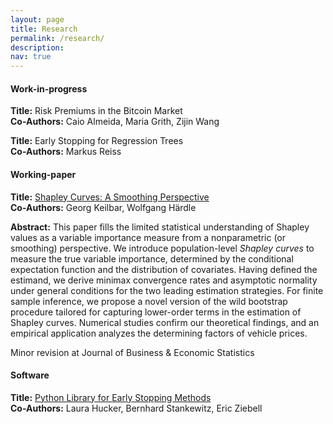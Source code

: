 ```yaml
---
layout: page
title: Research
permalink: /research/
description: 
nav: true
---
```


#### **Work-in-progress**

**Title:** Risk Premiums in the Bitcoin Market 
<br>
**Co-Authors:** Caio Almeida, Maria Grith, Zijin Wang 

**Title:** Early Stopping for Regression Trees
<br>
**Co-Authors:** Markus Reiss


#### **Working-paper**

**Title:** [Shapley Curves: A Smoothing Perspective](https://arxiv.org/pdf/2211.13289.pdf)  
**Co-Authors:** Georg Keilbar, Wolfgang Härdle 

**Abstract:** 
This paper fills the limited statistical understanding of Shapley values as a variable importance measure from a nonparametric (or smoothing) perspective. We introduce population-level <i>Shapley curves</i> to measure the true variable importance, determined by the conditional expectation function and the distribution of covariates. Having defined the estimand, we derive minimax convergence rates and asymptotic normality under general conditions for the two leading estimation strategies. For finite sample inference, we propose a novel version of the wild bootstrap procedure tailored for capturing lower-order terms in the estimation of Shapley curves.
Numerical studies confirm our theoretical findings, and an empirical application analyzes the determining factors of vehicle prices.

Minor revision at Journal of Business & Economic Statistics

#### **Software**

**Title:** [Python Library for Early Stopping Methods](https://esfiep.github.io/EarlyStopping/)  
**Co-Authors:** Laura Hucker, Bernhard Stankewitz, Eric Ziebell
